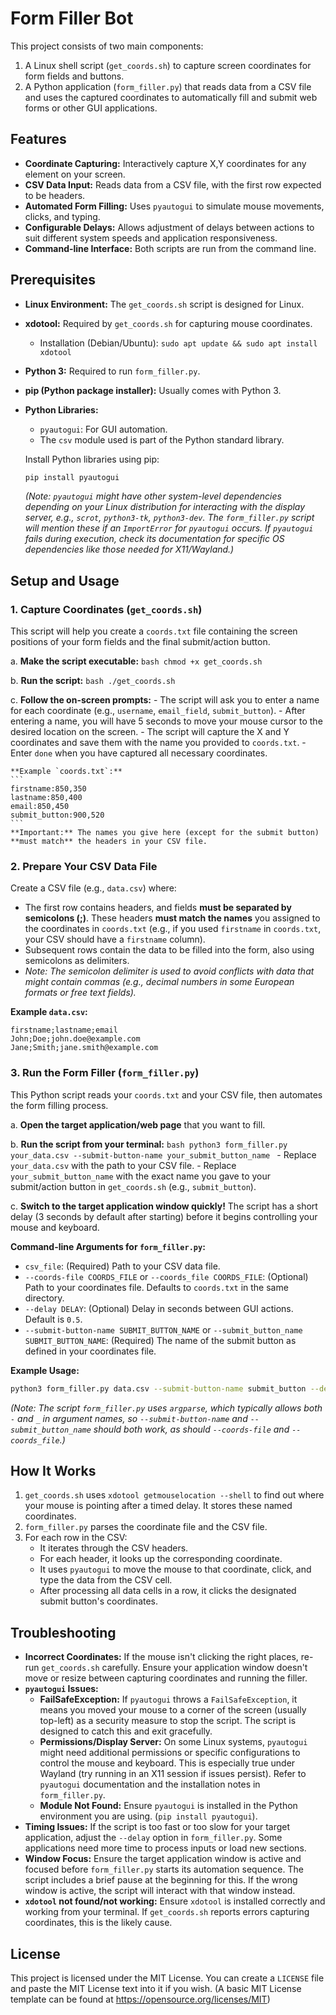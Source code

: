 # Form Filler Bot

This project consists of two main components:
1.  A Linux shell script (`get_coords.sh`) to capture screen coordinates for form fields and buttons.
2.  A Python application (`form_filler.py`) that reads data from a CSV file and uses the captured coordinates to automatically fill and submit web forms or other GUI applications.

## Features

-   **Coordinate Capturing:** Interactively capture X,Y coordinates for any element on your screen.
-   **CSV Data Input:** Reads data from a CSV file, with the first row expected to be headers.
-   **Automated Form Filling:** Uses `pyautogui` to simulate mouse movements, clicks, and typing.
-   **Configurable Delays:** Allows adjustment of delays between actions to suit different system speeds and application responsiveness.
-   **Command-line Interface:** Both scripts are run from the command line.

## Prerequisites

-   **Linux Environment:** The `get_coords.sh` script is designed for Linux.
-   **xdotool:** Required by `get_coords.sh` for capturing mouse coordinates.
    -   Installation (Debian/Ubuntu): `sudo apt update && sudo apt install xdotool`
-   **Python 3:** Required to run `form_filler.py`.
-   **pip (Python package installer):** Usually comes with Python 3.
-   **Python Libraries:**
    -   `pyautogui`: For GUI automation.
    -   The `csv` module used is part of the Python standard library.

    Install Python libraries using pip:
    ```bash
    pip install pyautogui
    ```
    *(Note: `pyautogui` might have other system-level dependencies depending on your Linux distribution for interacting with the display server, e.g., `scrot`, `python3-tk`, `python3-dev`. The `form_filler.py` script will mention these if an `ImportError` for `pyautogui` occurs. If `pyautogui` fails during execution, check its documentation for specific OS dependencies like those needed for X11/Wayland.)*

## Setup and Usage

### 1. Capture Coordinates (`get_coords.sh`)

This script will help you create a `coords.txt` file containing the screen positions of your form fields and the final submit/action button.

a.  **Make the script executable:**
    ```bash
    chmod +x get_coords.sh
    ```

b.  **Run the script:**
    ```bash
    ./get_coords.sh
    ```

c.  **Follow the on-screen prompts:**
    -   The script will ask you to enter a name for each coordinate (e.g., `username`, `email_field`, `submit_button`).
    -   After entering a name, you will have 5 seconds to move your mouse cursor to the desired location on the screen.
    -   The script will capture the X and Y coordinates and save them with the name you provided to `coords.txt`.
    -   Enter `done` when you have captured all necessary coordinates.

    **Example `coords.txt`:**
    ```
    firstname:850,350
    lastname:850,400
    email:850,450
    submit_button:900,520
    ```
    **Important:** The names you give here (except for the submit button) **must match** the headers in your CSV file.

### 2. Prepare Your CSV Data File

Create a CSV file (e.g., `data.csv`) where:
-   The first row contains headers, and fields **must be separated by semicolons (;)**. These headers **must match the names** you assigned to the coordinates in `coords.txt` (e.g., if you used `firstname` in `coords.txt`, your CSV should have a `firstname` column).
-   Subsequent rows contain the data to be filled into the form, also using semicolons as delimiters.
-   *Note: The semicolon delimiter is used to avoid conflicts with data that might contain commas (e.g., decimal numbers in some European formats or free text fields).*

**Example `data.csv`:**
```csv
firstname;lastname;email
John;Doe;john.doe@example.com
Jane;Smith;jane.smith@example.com
```

### 3. Run the Form Filler (`form_filler.py`)

This Python script reads your `coords.txt` and your CSV file, then automates the form filling process.

a.  **Open the target application/web page** that you want to fill.

b.  **Run the script from your terminal:**
    ```bash
    python3 form_filler.py your_data.csv --submit-button-name your_submit_button_name
    ```
    -   Replace `your_data.csv` with the path to your CSV file.
    -   Replace `your_submit_button_name` with the exact name you gave to your submit/action button in `get_coords.sh` (e.g., `submit_button`).

c.  **Switch to the target application window quickly!** The script has a short delay (3 seconds by default after starting) before it begins controlling your mouse and keyboard.

**Command-line Arguments for `form_filler.py`:**
-   `csv_file`: (Required) Path to your CSV data file.
-   `--coords-file COORDS_FILE` or `--coords_file COORDS_FILE`: (Optional) Path to your coordinates file. Defaults to `coords.txt` in the same directory.
-   `--delay DELAY`: (Optional) Delay in seconds between GUI actions. Default is `0.5`.
-   `--submit-button-name SUBMIT_BUTTON_NAME` or `--submit_button_name SUBMIT_BUTTON_NAME`: (Required) The name of the submit button as defined in your coordinates file.

**Example Usage:**
```bash
python3 form_filler.py data.csv --submit-button-name submit_button --delay 0.7
```
*(Note: The script `form_filler.py` uses `argparse`, which typically allows both `-` and `_` in argument names, so `--submit-button-name` and `--submit_button_name` should both work, as should `--coords-file` and `--coords_file`.)*

## How It Works

1.  `get_coords.sh` uses `xdotool getmouselocation --shell` to find out where your mouse is pointing after a timed delay. It stores these named coordinates.
2.  `form_filler.py` parses the coordinate file and the CSV file.
3.  For each row in the CSV:
    -   It iterates through the CSV headers.
    -   For each header, it looks up the corresponding coordinate.
    -   It uses `pyautogui` to move the mouse to that coordinate, click, and type the data from the CSV cell.
    -   After processing all data cells in a row, it clicks the designated submit button's coordinates.

## Troubleshooting

-   **Incorrect Coordinates:** If the mouse isn't clicking the right places, re-run `get_coords.sh` carefully. Ensure your application window doesn't move or resize between capturing coordinates and running the filler.
-   **`pyautogui` Issues:**
    -   **FailSafeException:** If `pyautogui` throws a `FailSafeException`, it means you moved your mouse to a corner of the screen (usually top-left) as a security measure to stop the script. The script is designed to catch this and exit gracefully.
    -   **Permissions/Display Server:** On some Linux systems, `pyautogui` might need additional permissions or specific configurations to control the mouse and keyboard. This is especially true under Wayland (try running in an X11 session if issues persist). Refer to `pyautogui` documentation and the installation notes in `form_filler.py`.
    -   **Module Not Found:** Ensure `pyautogui` is installed in the Python environment you are using. (`pip install pyautogui`).
-   **Timing Issues:** If the script is too fast or too slow for your target application, adjust the `--delay` option in `form_filler.py`. Some applications need more time to process inputs or load new sections.
-   **Window Focus:** Ensure the target application window is active and focused before `form_filler.py` starts its automation sequence. The script includes a brief pause at the beginning for this. If the wrong window is active, the script will interact with that window instead.
-   **`xdotool` not found/not working:** Ensure `xdotool` is installed correctly and working from your terminal. If `get_coords.sh` reports errors capturing coordinates, this is the likely cause.

## License
This project is licensed under the MIT License. You can create a `LICENSE` file and paste the MIT License text into it if you wish.
(A basic MIT License template can be found at https://opensource.org/licenses/MIT)
